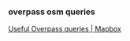 ### overpass osm queries


[Useful Overpass queries | Mapbox](https://labs.mapbox.com/mapping/becoming-a-power-mapper/useful-overpass-queries/ "Useful Overpass queries | Mapbox")




```

```
